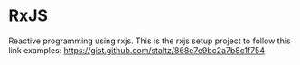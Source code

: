 # RxJS

Reactive programming using rxjs. This is the rxjs setup project to follow this link examples: https://gist.github.com/staltz/868e7e9bc2a7b8c1f754